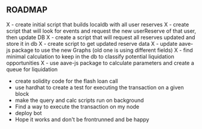 ## ROADMAP

X - create initial script that builds localdb with all user reserves
X - create script that will look for events and request the new userReserve of that user, then update DB
X - create a script that will request all reserves updated and store it in db
X - create script to get updated reserve data
X - update aave-js package to use the new Graphs (old one is using different fields)
X - find minimal calculation to keep in the db to classify potential liquidation opportunities
X - use aave-js package to calculate parameters and create a queue for liquidation

- create solidity code for the flash loan call
- use hardhat to create a test for executing the transaction on a given block
- make the query and calc scripts run on background
- Find a way to execute the transaction on my node
- deploy bot
- Hope it works and don't be frontrunned and be happy
